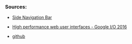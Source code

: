 
### Sources: 
* [Side Navigation Bar](https://www.youtube.com/watch?annotation_id=annotation_3889855429&feature=iv&index=1&list=PLNYkxOF6rcIBz9ACEQRmO9Lw8PW7vn0lr&src_vid=thNyy5eYfbc&v=Mhnj3PiPnZw)

* [High performance web user interfaces - Google I/O 2016](https://www.youtube.com/watch?v=thNyy5eYfbc)

* [github](https://github.com/GoogleChrome/ui-element-samples/tree/gh-pages/side-nav)




